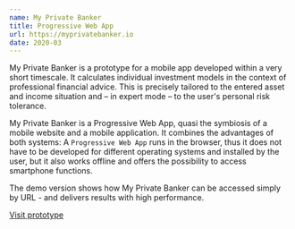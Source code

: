 ```yaml
---
name: My Private Banker
title: Progressive Web App
url: https://myprivatebanker.io
date: 2020-03
---
```

My Private Banker is a prototype for a mobile app developed within a very short timescale. It calculates individual investment models in the context of professional financial advice. This is precisely tailored to the entered asset and income situation and – in expert mode – to the user's personal risk tolerance.

My Private Banker is a Progressive Web App, quasi the symbiosis of a mobile website and a mobile application. It combines the advantages of both systems: A `Progressive Web App` runs in the browser, thus it does not have to be developed for different operating systems and installed by the user, but it also works offline and offers the possibility to access smartphone functions.

The demo version shows how My Private Banker can be accessed simply by URL - and delivers results with high performance.

[Visit prototype](https://myprivatebanker.io/)
